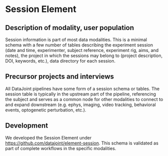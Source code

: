 # Session Element

## Description of modality, user population 

Session information is part of most data modalities. 
This is a minimal schema with a few number of tables describing the experiment session (date and time, experimenter, subject reference, experiment rig, aims, and notes), 
the project in which the sessions may belong to (project description, DOI, keywords, etc.), data directory for each session. 

## Precursor projects and interviews

All DataJoint pipelines have some form of a session schema or tables. 
The session table is typically in the upstream part of the pipeline, referencing the subject and serves as a common node for other modalities to connect to and expand downstream (e.g. ephys, imaging, video tracking, behavioral events, optogenetic perturbation, etc.). 

## Development

We developed the Session Element under https://github.com/datajoint/element-session. This schema is validated as part of complete workflows in the specific modalities.
